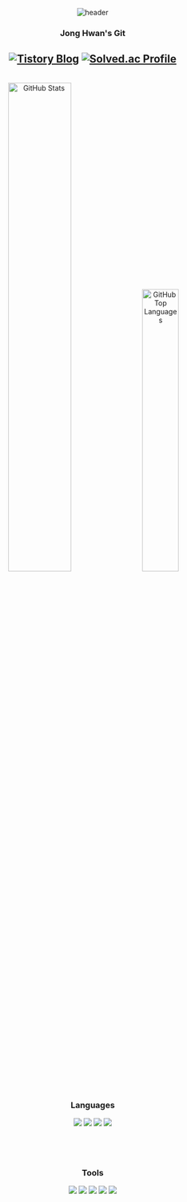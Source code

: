 <!--Header-->
<div align = "center">

  ![header](https://capsule-render.vercel.app/api?type=Soft&color=34495e&height=120&section=header&text=Thanks%20for%20Stopping%20By!%20✨&fontColor=ffffff&text-align=center&fontSize=28)
</div>

<!--Body-->
<div align = "center">

  ### Jong Hwan's Git
  <a href="https://sul1074.tistory.com/"><img src="https://img.shields.io/badge/Sul's History-E5511E?style=badge&logo=Tistory&logoColor=white" alt="Tistory Blog"/></a>
  <a href="https://solved.ac/profile/sul1074"><img src="http://mazassumnida.wtf/api/mini/generate_badge?boj=sul1074" alt="Solved.ac Profile"/></a>
  ---
  <br>
</div>

<div align="center">
  
  <img src="https://github-readme-stats.vercel.app/api?username=sul1074&show_icons=true&theme=dark" alt="GitHub Stats" style="width: 50%; align: left;"/>
  &nbsp;&nbsp;&nbsp;
  <img src="https://github-readme-stats.vercel.app/api/top-langs/?username=sul1074&layout=compact&theme=dark" alt="GitHub Top Languages" style="width: 38%; align: right;"/>
</div>

<div align="center" style="margin-top: 80px;">
  
  ### Languages
  <img src="https://img.shields.io/badge/C++-00599C?style=for-the-badge&logo=cplusplus&logoColor=white">
  <img src="https://img.shields.io/badge/C%23-9B4F96?style=for-the-badge&logo=c&logoColor=white">
  <img src="https://img.shields.io/badge/Java-007396?style=for-the-badge&logo=java&logoColor=white">
  <img src="https://img.shields.io/badge/Python-3776AB?style=for-the-badge&logo=Python&logoColor=white">
</div>

<div align="center" style="margin-top: 80px;">
  
  ### Tools
  <img src="https://img.shields.io/badge/Unity-FFFFFF?style=for-the-badge&logo=unity&logoColor=black">
  <img src="https://img.shields.io/badge/Unreal%20Engine-0E1128?style=for-the-badge&logo=unrealengine&logoColor=white">
  <img src="https://img.shields.io/badge/Eclipse-2C2255?style=for-the-badge&logo=eclipse&logoColor=white">
  <img src="https://img.shields.io/badge/Oracle-F80000?style=for-the-badge&logo=oracle&logoColor=white">
  <img src="https://img.shields.io/badge/SQL%20Developer-4479A1?style=for-the-badge&logo=databricks&logoColor=white">
</div>
